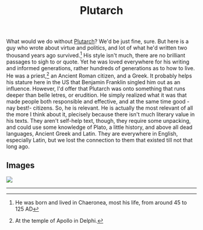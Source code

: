 ﻿---
title: Plutarch
---

What would we do without [Plutarch](<https://en.wikipedia.org/wiki/Plutarch>)? We'd be just fine, sure. But here is a guy who wrote about virtue and politics, and lot of what he'd written two thousand years ago survived.[^2] His style isn't much, there are no brilliant passages to sigh to or quote. Yet he was loved everywhere for his writing and informed generations, rather hundreds of generations as to how to live. He was a priest,[^1] an Ancient Roman citizen, and a Greek. It probably helps his stature here in the US that Benjamin Franklin singled him out as an influence. However, I'd offer that Plutarch was onto something that runs deeper than belle letres, or erudition. He simply realized what it was that made people both responsible and effective, and at the same time good -nay best!- citizens. So, he is relevant. He is actually the most relevant of all the more I think about it, plecisely because there isn't much literary value in his texts. They aren't self-help text, though, they require some unpacking, and could use some knowledge of Plato, a little history, and above all dead languages, Ancient Greek and Latin. They are everywhere in English, especially Latin, but we lost the connection to them that existed till not that long ago.

Images
------

![](<../images/radcliffe-camera.jpg>)


----

[^1]: At the temple of Apollo in Delphi.
[^2]: He was born and lived in Chaeronea, most his life, from around 45 to 125 AD

